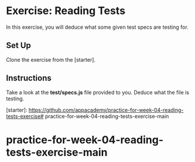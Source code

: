 # Exercise: Reading Tests

In this exercise, you will deduce what some given test specs are testing for.

## Set Up

Clone the exercise from the [starter].

## Instructions

Take a look at the __test/specs.js__ file provided to you. Deduce what the file
is testing.

[starter]: https://github.com/appacademy/practice-for-week-04-reading-tests-exercise# practice-for-week-04-reading-tests-exercise-main
# practice-for-week-04-reading-tests-exercise-main
